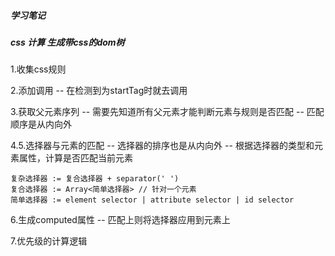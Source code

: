 ##### 学习笔记

##### css 计算 生成带css的dom树

1.收集css规则

2.添加调用 -- 在检测到为startTag时就去调用

3.获取父元素序列 
    -- 需要先知道所有父元素才能判断元素与规则是否匹配
    -- 匹配顺序是从内向外

4.5.选择器与元素的匹配
    -- 选择器的排序也是从内向外
    -- 根据选择器的类型和元素属性，计算是否匹配当前元素
    

    复杂选择器 := 复合选择器 + separator(' ')
    复合选择器 := Array<简单选择器> // 针对一个元素
    简单选择器 := element selector | attribute selector | id selector

6.生成computed属性 -- 匹配上则将选择器应用到元素上

7.优先级的计算逻辑

